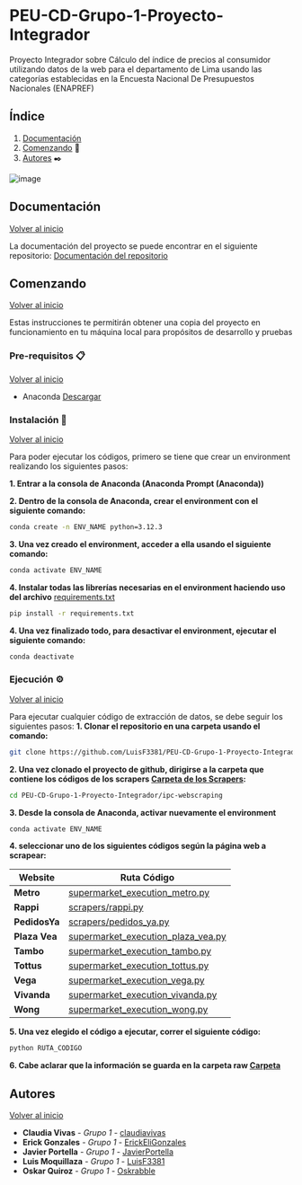 # PEU-CD-Grupo-1-Proyecto-Integrador
Proyecto Integrador sobre Cálculo del índice de precios al consumidor utilizando datos de la web para el departamento de Lima usando las categorías establecidas en la Encuesta Nacional De Presupuestos Nacionales (ENAPREF)

## Índice
1. [Documentación](#Documentación)
2. [Comenzando](#Comenzando) 🚀
3. [Autores](#Autores) ✒️

![image](https://github.com/user-attachments/assets/bbae94ff-4f9f-4620-8d20-e1f10cb13828)

## Documentación
[Volver al inicio](#Índice)

La documentación del proyecto se puede encontrar en el siguiente repositorio: 
[Documentación del repositorio](https://github.com/LuisF3381/PEU-CD-Grupo-1-Proyecto-Integrador/wiki)

## Comenzando
[Volver al inicio](#Índice)

Estas instrucciones te permitirán obtener una copia del proyecto en funcionamiento en tu máquina local para propósitos de desarrollo y pruebas

### Pre-requisitos 📋
[Volver al inicio](#Índice)

- Anaconda [Descargar](https://www.anaconda.com/download)

### Instalación 🔧
[Volver al inicio](#Índice)

Para poder ejecutar los códigos, primero se tiene que crear un environment realizando los siguientes pasos:

**1. Entrar a la consola de Anaconda (Anaconda Prompt (Anaconda))**

**2. Dentro de la consola de Anaconda, crear el environment con el siguiente comando:**
```bash
conda create -n ENV_NAME python=3.12.3
```
**3. Una vez creado el environment, acceder a ella usando el siguiente comando:**
```bash
conda activate ENV_NAME
```
**4. Instalar todas las librerías necesarias en el environment haciendo uso del archivo**
[requirements.txt](test-entorno-scraping/requirements.txt)
```bash
pip install -r requirements.txt
```
**4. Una vez finalizado todo, para desactivar el environment, ejecutar el siguiente comando:**
```bash
conda deactivate
```

### Ejecución ⚙️
[Volver al inicio](#Índice)

Para ejecutar cualquier código de extracción de datos, se debe seguir los siguientes pasos:
**1. Clonar el repositorio en una carpeta usando el comando:**
```bash
git clone https://github.com/LuisF3381/PEU-CD-Grupo-1-Proyecto-Integrador.git
```

**2. Una vez clonado el proyecto de github, dirigirse a la carpeta que contiene los códigos de los scrapers [Carpeta de los Scrapers](ipc-webscraping):**
```bash
cd PEU-CD-Grupo-1-Proyecto-Integrador/ipc-webscraping
```
**3. Desde la consola de Anaconda, activar nuevamente el environment**
```bash
conda activate ENV_NAME
```

**4. seleccionar uno de los siguientes códigos según la página web a scrapear:**

| **Website** | **Ruta Código** |
| ----------- | ----------- |
| **Metro** | [supermarket_execution_metro.py](ipc-webscraping/supermarket_execution_metro.py) |
| **Rappi** | [scrapers/rappi.py](ipc-webscraping/scrapers/rappi.py) |
| **PedidosYa** | [scrapers/pedidos_ya.py](ipc-webscraping/scrapers/pedidos_ya.py) |
| **Plaza Vea** | [supermarket_execution_plaza_vea.py](ipc-webscraping/supermarket_execution_plaza_vea.py) |
| **Tambo** | [supermarket_execution_tambo.py](ipc-webscraping/supermarket_execution_tambo.py) |
| **Tottus** | [supermarket_execution_tottus.py](ipc-webscraping/supermarket_execution_tottus.py) |
| **Vega** | [supermarket_execution_vega.py](ipc-webscraping/supermarket_execution_vega.py) |
| **Vivanda** | [supermarket_execution_vivanda.py](ipc-webscraping/supermarket_execution_vivanda.py) |
| **Wong** | [supermarket_execution_wong.py](ipc-webscraping/supermarket_execution_wong.py) |

**5. Una vez elegido el código a ejecutar, correr el siguiente código:** 
```bash
python RUTA_CODIGO
```

**6. Cabe aclarar que la información se guarda en la carpeta  raw [Carpeta](ipc-webscraping/data/raw)**


## Autores
[Volver al inicio](#Índice)

* **Claudia Vivas** - *Grupo 1* - [claudiavivas](https://github.com/claudiavivas)
* **Erick Gonzales** - *Grupo 1* - [ErickEliGonzales](https://github.com/ErickEliGonzales)
* **Javier Portella** - *Grupo 1* - [JavierPortella](https://github.com/JavierPortella)
* **Luis Moquillaza** - *Grupo 1* - [LuisF3381](https://github.com/LuisF3381)
* **Oskar Quiroz** - *Grupo 1* - [Oskrabble](https://github.com/Oskrabble)